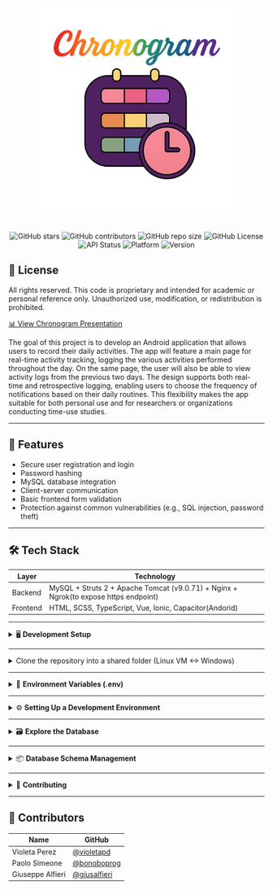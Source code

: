<p align="center">
  <img src="docs/Logo.png" alt="Chronogram Title" width="400"/>
</p>


<p align="center" style="margin-top: 40px;">
    <img src="https://img.shields.io/github/stars/bonoboprog/Chronogram?style=plastic&color=FF2E2E&labelColor=2d0052" alt="GitHub stars">         <!-- Rosso -->
    <img src="https://img.shields.io/github/contributors/bonoboprog/Chronogram?style=plastic&color=FF7F00&labelColor=2d0052" alt="GitHub contributors"> <!-- Arancione -->
    <img src="https://img.shields.io/github/repo-size/bonoboprog/Chronogram?style=plastic&color=FFFF33&labelColor=2d0052" alt="GitHub repo size">  <!-- Giallo -->
    <img src="https://img.shields.io/github/license/bonoboprog/Chronogram?style=plastic&color=33FF33&labelColor=2d0052" alt="GitHub License">     <!-- Verde -->
    <img src="https://img.shields.io/badge/API%20Status-stable-33CCFF?style=plastic&labelColor=2d0052" alt="API Status">                          <!-- Azzurro -->
    <img src="https://img.shields.io/badge/Platform-Android-6666FF?style=plastic&labelColor=2d0052" alt="Platform">                               <!-- Blu -->
    <img src="https://img.shields.io/badge/Version-1.0.0-CC66FF?style=plastic&labelColor=2d0052" alt="Version">                                   <!-- Viola -->
</p>









## 💼 License

All rights reserved.
This code is proprietary and intended for academic or personal reference only.
Unauthorized use, modification, or redistribution is prohibited.

[📊 View Chronogram Presentation](https://docs.google.com/presentation/d/14NgOd5NSt-bIzUknydG7A0ilcgBkQL68LGOZmH8EEhI/edit?slide=id.g35803e53045_1_16)

The goal of this project is to develop an Android application that allows users to record their daily activities. The app will feature a main page for real-time activity tracking, logging the various activities performed throughout the day. On the same page, the user will also be able to view activity logs from the previous two days. The design supports both real-time and retrospective logging, enabling users to choose the frequency of notifications based on their daily routines. This flexibility makes the app suitable for both personal use and for researchers or organizations conducting time-use studies.

---

## 🚀 Features

* Secure user registration and login
* Password hashing
* MySQL database integration
* Client-server communication
* Basic frontend form validation
* Protection against common vulnerabilities (e.g., SQL injection, password theft)


---

## 🛠️ Tech Stack

| Layer    | Technology              |
| -------- | ----------------------- |
| Backend  | MySQL + Struts 2 + Apache Tomcat (v9.0.71) + Nginx + Ngrok(to expose https endpoint)       |
| Frontend | HTML, SCSS, TypeScript, Vue, Ionic, Capacitor(Andorid)   |


---

<details>
<summary>🖥️ <strong>Development Setup</strong></summary>

To ensure smooth setup and compatibility, the project is intended to be run as follows:

The recommended development setup is:
- **Windows** as the **host OS** (running the frontend)
- A **Ubuntu Linux virtual machine** (e.g., via **VMware**) as the **backend environment**

> [!Important]  
> ⚠️ The backend has **not been tested on WSL2** (Windows Subsystem for Linux). Its compatibility is currently unknown, so it is **not recommended** to use WSL2 for backend development.

</details>

---

<details>
<summary>Clone the repository into a shared folder (Linux VM <-> Windows)</summary>

   To ensure seamless collaboration between the **frontend (Windows)** and **backend (Linux VM)**, it's recommended to clone the repository into a **shared folder** that both systems can access (e.g., VMWare shared folder or a mounted network drive).

   This allows the Windows-hosted frontend and the Linux-hosted backend to work with the same source code base.

   ```bash
   # From inside your Linux virtual machine:
   cd /path/to/shared/folder
   git clone https://github.com/bonoboprog/Chronogram.git
   cd Chronogram
   ```
</details>



---
<details>
<summary>🔐 <strong>Environment Variables (.env)</strong></summary>

> [!IMPORTANT]
> ⚠️ **Make sure all `.env` files are saved with LF (Unix-style) line endings — especially after each edit.**  
> On Windows, you can switch from `CRLF` to `LF` in the bottom-right corner of editors like VS Code.  
> This prevents parsing issues in Docker, Node, and other tools.


The project uses two environment configuration files that look like these:



### 1. Root `.env` (Backend Configuration)
Located in the project root folder:

```env
# Database
MYSQL_ROOT_PASSWORD=your_root_password
MYSQL_DATABASE=chronogram
MYSQL_USER=chronouser
MYSQL_PASSWORD=your_db_password
# API Keys
LLM_API_KEY=your_openrouter_api_key
# Email
MAIL_HOST=smtp.gmail.com
MAIL_PORT=587
MAIL_USER=your_email@gmail.com
MAIL_PASSWORD=your_app_password
# Security
JWT_SECRET_KEY=your_jwt_secret_key
APP_CANONICAL_URL=http://localhost:8100
```

### 2. Front `.env` (Frontend Configuration)

Located in /frontend folder

```env
VITE_API_BASE_URL=https://your-ngrok-subdomain.ngrok-free.app/chronogram
```
</details>

---

<details>
<summary>⚙️ <strong>Setting Up a Development Environment</strong></summary>

0. **Backend Environment Setup (on Linux)**

   These are required globally on your Linux system before launching the app in the forntend in Windows.

   ````bash
	# --- Java 11+ ---
	sudo apt update
	sudo apt install openjdk-11-jdk

	# Verify Java version
	java -version

	# --- Maven ---
	sudo apt install maven

	# Verify Maven version
	mvn -v

	# --- Node.js (v18.x recommended) ---
	# Use Node Version Manager (nvm) to install/manage Node versions
	curl -o- [https://raw.githubusercontent.com/nvm-sh/nvm/v0.39.3/install.sh](https://raw.githubusercontent.com/nvm-sh/nvm/v0.39.3/install.sh) | bash
	source ~/.bashrc
	nvm install 18
	nvm use 18

	# Verify Node.js and npm
	node -v
	npm -v

	# --- Docker + Docker Compose ---
	docker -v
	docker compose version

   ````

1. **Frontend Environment Setup (on Windows)**

   This section sets up the frontend development environment on **Windows**, including Node.js via `fnm` (Fast Node Manager) and the Ionic CLI.

   > ⚠️ The frontend must be developed on **Windows**, and Node.js should be installed using `fnm`, as recommended by the official Node.js documentation for Windows.

   ````powershell
   # --- Install fnm (Fast Node Manager) ---
   # Open PowerShell or Windows Terminal and run:
   iwr -useb https://fnm.vercel.app/install | iex

   # After installation, restart the terminal or run:
   refreshenv

   # --- Install Node.js (v18.x recommended) ---
   fnm install 18
   fnm use 18
   fnm default 18

   # Verify Node.js and npm
   node -v
   npm -v

   # --- Install Ionic CLI globally ---
   npm install -g @ionic/cli

   # Verify Ionic version
   ionic -v




2. **Install ngrok on Linux and start a tunnel**

   Install ngrok via Apt with the following command:


   ```bash
	curl -sSL https://ngrok-agent.s3.amazonaws.com/ngrok.asc \
  	  | sudo tee /etc/apt/trusted.gpg.d/ngrok.asc >/dev/null \
  	  && echo "deb https://ngrok-agent.s3.amazonaws.com buster main" \
  	  | sudo tee /etc/apt/sources.list.d/ngrok.list \
          && sudo apt update \
          && sudo apt install ngrok
   ```

   Add your authtoken (If you don’t have an authtoken then [Sign up](https://dashboard.ngrok.com/signup) for a free account).

   ```bash
   ngrok config add-authtoken <YOUR_NGROK_AUTHTOKEN>
   ```
   
   Start an endpoint:

   ```bash
   ngrok http 80
   ```

3. **Start backend environment on Linux**

   ```bash
   ./setup_fresh_backend.sh
   ```

    This script will:

    - Stop and remove old containers
    - Build the backend (`build.sh`)
    - Start MySQL and Tomcat
    - Initialize the database with `schema.sql`

4. **Refresh backend after making code changes**

   ```bash
   ./refresh_tomcat_server.sh
   ```

5. **Set up the LLM with your API key 🔑**

   1. Go to [https://openrouter.ai](https://openrouter.ai)
   2. Click **Sign In** in the top-right corner and log in (you can use GitHub, Google, etc.)
   3. Go to the [API Keys Dashboard](https://openrouter.ai/keys)
   4. Click **"Create new key"**
   5. Copy your newly generated key
   6. Paste it into your `.env` file as follows:

      ```env
      LLM_API_KEY=your_openrouter_key_here
      ```

6. **Launch the app frontend in Windows**

   Open a terminal window — preferably the **integrated terminal** of your favorite IDE — and navigate to the `frontend/` folder located in the project root. Then run:

   ```bash
   ionic build
   ionic serve
   ```
   



7. **Connect to MySQL container from Windows (e.g., using MySQL Workbench)**

   If you want to inspect or manage the backend MySQL database from **Windows**, you can connect to the running MySQL container using tools like **MySQL Workbench**.

   The MySQL container exposes the **default MySQL port 3306** to the host, making it accessible from Windows as long as the Docker host is reachable (e.g., if running on a local Linux VM with bridged or host networking).

   #### ✅ Steps:

   1. Open **MySQL Workbench** on Windows.
   2. Create a **new connection** with the following settings:
      - **Hostname**: IP address or hostname of the Linux VM (e.g., `192.168.x.x`)
      - **Port**: `3306`
      - **Username**: use the `MYSQL_USER` defined in the backend `.env` file
      - **Password**: use the corresponding `MYSQL_PASSWORD` (check "Store in Vault…" if desired)
   3. Test the connection and save.

   > 💡 You can find the database name in the `.env` file under `MYSQL_DATABASE`.

   > ⚠️ Make sure the container is up and that the port `3306` is properly published in `docker-compose.yml`, e.g.:
   > ```yaml
   > ports:
   >   - "3306:3306"
   > ```

   > 🔐 Ensure no firewall or network rule is blocking the connection between Windows and the Linux host.
</details>

---

<details> 
<summary>🗃️ <strong>Explore the Database</strong></summary>


 1. **Access via terminal:**

    ```bash
    docker exec -it chronogram-mysql mysql -u chronouser -pchronopass chronogram
    ```

 2. **Verify the tables:**

    ```bash
    SHOW TABLES;
    DESCRIBE nome_tabella;
    ```

</details>

---

<details>
<summary>📦 <strong>Database Schema Management</strong></summary>

1. **After making EER/Workbench changes → forward engineer into MySQL container**

2. **Export the schema**

   ```bash
   ./export_schema.sh
   ```

3. **Version the schema**

   ```bash
   git add docker/init/schema.sql
   git commit -m "🔄 DB structure updated"
   git push
   ```

> \[!IMPORTANT]
> ⚠️ The `setup_fresh_backend.sh` script automatically loads `schema.sql` only on the first startup (empty volume).
>
> To force a reset:
>
> ```bash
> docker compose down -v
> ./setup_fresh_backend.sh
> ```
</details>

---

<details>
<summary>🤝 <strong>Contributing</strong></summary>

Each contributor can:

```bash
git clone ...
./dev_setup.sh
```

Then contribute to:

* Backend (Java)
* Frontend (/mobile)
* Schema DB (`export_schema.sh`)

> \[!NOTE]
> 🧠 Note: The `schema.sql` file is the single source of truth for the database!
</details>

---

## 👥 Contributors

| Name             | GitHub                                         |
| ---------------- | ---------------------------------------------- |
| Violeta Perez    | [@violetapd](https://github.com/violetapd)     |
| Paolo Simeone    | [@bonoboprog](https://github.com/bonoboprog)   |
| Giuseppe Alfieri | [@giusalfieri](https://github.com/giusalfieri) |

